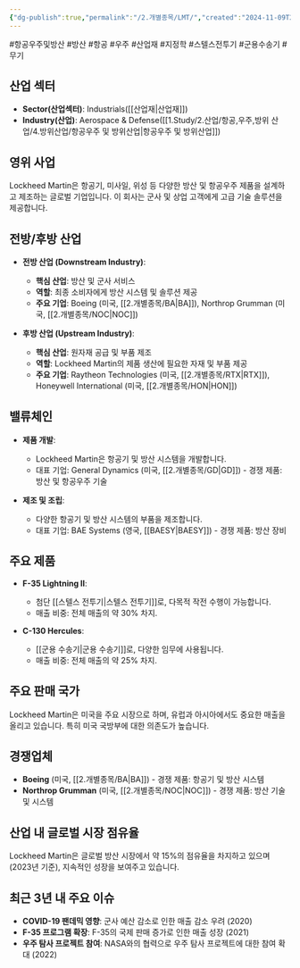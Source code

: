 ```yaml
---
{"dg-publish":true,"permalink":"/2.개별종목/LMT/","created":"2024-11-09T22:37:40.779+09:00","updated":"2025-06-03T20:05:59.918+09:00"}
---
```


#항공우주및방산 #방산 #항공 #우주 #산업재 #지정학 #스텔스전투기 #군용수송기 #무기 

## 산업 섹터

- **Sector(산업섹터)**: Industrials([[산업재\|산업재]])
- **Industry(산업)**: Aerospace & Defense([[1.Study/2.산업/항공,우주,방위 산업/4.방위산업/항공우주 및 방위산업\|항공우주 및 방위산업]])

## 영위 사업

Lockheed Martin은 항공기, 미사일, 위성 등 다양한 방산 및 항공우주 제품을 설계하고 제조하는 글로벌 기업입니다. 이 회사는 군사 및 상업 고객에게 고급 기술 솔루션을 제공합니다.

## 전방/후방 산업

- **전방 산업 (Downstream Industry)**:
    
    - **핵심 산업**: 방산 및 군사 서비스
    - **역할**: 최종 소비자에게 방산 시스템 및 솔루션 제공
    - **주요 기업**: Boeing (미국, [[2.개별종목/BA\|BA]]), Northrop Grumman (미국, [[2.개별종목/NOC\|NOC]])
    
- **후방 산업 (Upstream Industry)**:
    
    - **핵심 산업**: 원자재 공급 및 부품 제조
    - **역할**: Lockheed Martin의 제품 생산에 필요한 자재 및 부품 제공
    - **주요 기업**: Raytheon Technologies (미국, [[2.개별종목/RTX\|RTX]]), Honeywell International (미국, [[2.개별종목/HON\|HON]])
    

## 밸류체인

- **제품 개발**:
    
    - Lockheed Martin은 항공기 및 방산 시스템을 개발합니다.
    - 대표 기업: General Dynamics (미국, [[2.개별종목/GD\|GD]]) - 경쟁 제품: 방산 및 항공우주 기술
    
- **제조 및 조립**:
    
    - 다양한 항공기 및 방산 시스템의 부품을 제조합니다.
    - 대표 기업: BAE Systems (영국, [[BAESY\|BAESY]]) - 경쟁 제품: 방산 장비
    

## 주요 제품

- **F-35 Lightning II**:
    
    - 첨단 [[스텔스 전투기\|스텔스 전투기]]로, 다목적 작전 수행이 가능합니다.
    - 매출 비중: 전체 매출의 약 30% 차지.
- **C-130 Hercules**:
    
    - [[군용 수송기\|군용 수송기]]로, 다양한 임무에 사용됩니다.
    - 매출 비중: 전체 매출의 약 25% 차지.

## 주요 판매 국가

Lockheed Martin은 미국을 주요 시장으로 하며, 유럽과 아시아에서도 중요한 매출을 올리고 있습니다. 특히 미국 국방부에 대한 의존도가 높습니다.

## 경쟁업체

- **Boeing** (미국, [[2.개별종목/BA\|BA]]) - 경쟁 제품: 항공기 및 방산 시스템
- **Northrop Grumman** (미국, [[2.개별종목/NOC\|NOC]]) - 경쟁 제품: 방산 기술 및 시스템

## 산업 내 글로벌 시장 점유율

Lockheed Martin은 글로벌 방산 시장에서 약 15%의 점유율을 차지하고 있으며(2023년 기준), 지속적인 성장을 보여주고 있습니다.

## 최근 3년 내 주요 이슈

- **COVID-19 팬데믹 영향**: 군사 예산 감소로 인한 매출 감소 우려 (2020)
- **F-35 프로그램 확장**: F-35의 국제 판매 증가로 인한 매출 성장 (2021)
- **우주 탐사 프로젝트 참여**: NASA와의 협력으로 우주 탐사 프로젝트에 대한 참여 확대 (2022)